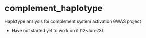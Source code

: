 # complement_haplotype
Haplotype analysis for complement system activation GWAS project

- Have not started yet to work on it (12-Jun-23).
